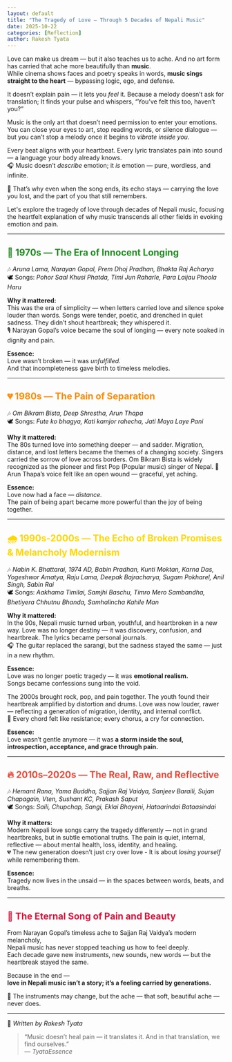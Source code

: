 ```yaml
---
layout: default
title: "The Tragedy of Love — Through 5 Decades of Nepali Music"
date: 2025-10-22
categories: [Reflection]
author: Rakesh Tyata
---
```


Love can make us dream — but it also teaches us to ache. And no art form has carried that ache more beautifully than **music**.  
While cinema shows faces and poetry speaks in words, **music sings straight to the heart** — bypassing logic, ego, and defense.

It doesn’t explain pain — it lets you _feel_ it. Because a melody doesn’t ask for translation;
It finds your pulse and whispers, “You’ve felt this too, haven’t you?”

Music is the only art that doesn’t need permission to enter your emotions. You can close your eyes to art, stop reading words, or silence dialogue —  
but you can’t stop a melody once it begins to _vibrate inside you_.

Every beat aligns with your heartbeat. Every lyric translates pain into sound — a language your body already knows.  
🎧 Music doesn’t _describe_ emotion; it _is_ emotion — pure, wordless, and infinite.

💫 That’s why even when the song ends, its echo stays — carrying the love you lost, and the part of you that still remembers.

Let's explore the tragedy of love through decades of Nepali music, focusing the heartfelt explanation of why music transcends all other fields in evoking emotion and pain.

---

## <span style="color:#228B22;">🎵 1970s — The Era of Innocent Longing</span>

🎶 _Aruna Lama, Narayan Gopal, Prem Dhoj Pradhan, Bhakta Raj Acharya_  
🕊️ Songs: _Pohor Saal Khusi Phatda, Timi Jun Raharle, Para Laijau Phoola Haru_

**Why it mattered:**  
This was the era of simplicity — when letters carried love and silence spoke louder than words. Songs were tender, poetic, and drenched in quiet sadness. They didn’t shout heartbreak; they whispered it.  
🎙️ Narayan Gopal’s voice became the soul of longing — every note soaked in dignity and pain.

**Essence:**  
Love wasn’t broken — it was _unfulfilled_.  
And that incompleteness gave birth to timeless melodies.

---

## <span style="color:#FF8C00;">💔 1980s — The Pain of Separation</span>

🎶 _Om Bikram Bista, Deep Shrestha, Arun Thapa_  
🕊️ Songs: _Fute ko bhagya, Kati kamjor rahecha, Jati Maya Laye Pani_

**Why it mattered:**  
The 80s turned love into something deeper — and sadder. Migration, distance, and lost letters became the themes of a changing society. Singers carried the sorrow of love across borders. Om Bikram Bista is widely recognized as the pioneer and first Pop (Popular music) singer of Nepal.
💫 Arun Thapa’s voice felt like an open wound — graceful, yet aching.

**Essence:**  
Love now had a face — _distance._  
The pain of being apart became more powerful than the joy of being together.

---

## <span style="color:#FFD700;">🌧️ 1990s-2000s — The Echo of Broken Promises & Melancholy Modernism</span>

🎶 _Nabin K. Bhattarai, 1974 AD, Babin Pradhan, Kunti Moktan, Karna Das, Yogeshwor Amatya, Raju Lama, Deepak Bajracharya, Sugam Pokharel, Anil Singh, Sabin Rai_  
🕊️ Songs: _Aakhama Timilai, Samjhi Baschu, Timro Mero Sambandha, Bhetiyera Chhutnu Bhanda, Samhalincha Kahile Man_

**Why it mattered:**  
In the 90s, Nepali music turned urban, youthful, and heartbroken in a new way. Love was no longer destiny — it was discovery, confusion, and heartbreak. The lyrics became personal journals.  
🎧 The guitar replaced the sarangi, but the sadness stayed the same — just in a new rhythm.

**Essence:**  
Love was no longer poetic tragedy — it was **emotional realism.**  
Songs became confessions sung into the void.

The 2000s brought rock, pop, and pain together. The youth found their heartbreak amplified by distortion and drums. Love was now louder, rawer — reflecting a generation of migration, identity, and internal conflict.  
🎸 Every chord felt like resistance; every chorus, a cry for connection.

**Essence:**  
Love wasn’t gentle anymore — it was **a storm inside the soul, introspection, acceptance, and grace through pain.**

---

## <span style="color:#E74C3C;">🔥 2010s–2020s — The Real, Raw, and Reflective</span>

🎶 _Hemant Rana, Yama Buddha, Sajjan Raj Vaidya, Sanjeev Baraili, Sujan Chapagain, Vten, Sushant KC, Prakash Saput_  
🕊️ Songs: _Saili, Chupchap, Sangi, Eklai Bhayeni, Hataarindai Bataasindai_

**Why it matters:**  
Modern Nepali love songs carry the tragedy differently — not in grand heartbreaks, but in subtle emotional truths. The pain is quiet, internal, reflective — about mental health, loss, identity, and healing.  
💔 The new generation doesn’t just cry over love - It is about _losing yourself_ while remembering them.

**Essence:**  
Tragedy now lives in the unsaid — in the spaces between words, beats, and breaths.

---

## <span style="color:#DC143C;">💞 The Eternal Song of Pain and Beauty</span>

From Narayan Gopal’s timeless ache to Sajjan Raj Vaidya’s modern melancholy,  
Nepali music has never stopped teaching us how to feel deeply.  
Each decade gave new instruments, new sounds, new words — but the heartbreak stayed the same.

Because in the end —  
**love in Nepali music isn’t a story; it’s a feeling carried by generations.**

🎵 The instruments may change, but the ache — that soft, beautiful ache — never does.

---

📝 _Written by Rakesh Tyata_

> “Music doesn’t heal pain — it translates it. And in that translation, we find ourselves.”  
> — _TyataEssence_
